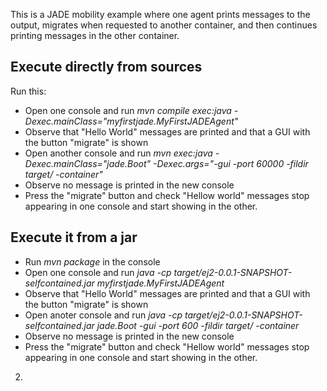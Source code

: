 This is a JADE mobility example where one agent prints messages to the output, migrates when requested to another container, and then continues printing messages in the other container.

Execute directly from sources
--------------------------
Run this:
- Open one console and run *mvn compile exec:java -Dexec.mainClass="myfirstjade.MyFirstJADEAgent"*
- Observe that "Hello World" messages are printed and that a GUI with the button "migrate" is shown
- Open another console and run *mvn exec:java -Dexec.mainClass="jade.Boot" -Dexec.args="-gui -port 60000 -fildir target/ -container"*
- Observe no message is printed in the new console
- Press the "migrate" button and check "Hellow world" messages stop appearing in one console and start showing in the other.


Execute it from a jar
--------------------------
- Run *mvn package* in the console
- Open one console and run *java -cp target/ej2-0.0.1-SNAPSHOT-selfcontained.jar myfirstjade.MyFirstJADEAgent*
- Observe that "Hello World" messages are printed and that a GUI with the button "migrate" is shown
- Open anoter console and run *java -cp target/ej2-0.0.1-SNAPSHOT-selfcontained.jar jade.Boot -gui -port 600 -fildir target/ -container*
- Observe no message is printed in the new console
- Press the "migrate" button and check "Hellow world" messages stop appearing in one console and start showing in the other.


2. 
